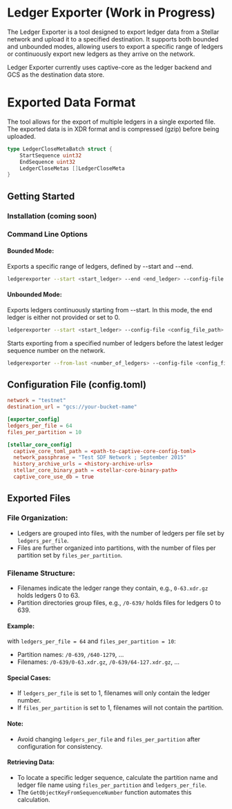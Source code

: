 # Ledger Exporter (Work in Progress)

The Ledger Exporter is a tool designed to export ledger data from a Stellar network and upload it to a specified destination. It supports both bounded and unbounded modes, allowing users to export a specific range of ledgers or continuously export new ledgers as they arrive on the network.

Ledger Exporter currently uses captive-core as the ledger backend and GCS as the destination data store.

# Exported Data Format
The tool allows for the export of multiple ledgers in a single exported file. The exported data is in XDR format and is compressed (gzip) before being uploaded.

```go
type LedgerCloseMetaBatch struct {
    StartSequence uint32
    EndSequence uint32
    LedgerCloseMetas []LedgerCloseMeta
}
```

## Getting Started

### Installation (coming soon)

### Command Line Options

#### Bounded Mode:
Exports a specific range of ledgers, defined by --start and --end.
```bash
ledgerexporter --start <start_ledger> --end <end_ledger> --config-file <config_file_path>
```

#### Unbounded Mode:
Exports ledgers continuously starting from --start. In this mode, the end ledger is either not provided or set to 0.
```bash
ledgerexporter --start <start_ledger> --config-file <config_file_path>
```


Starts exporting from a specified number of ledgers before the latest ledger sequence number on the network.
```bash
ledgerexporter --from-last <number_of_ledgers> --config-file <config_file_path>
```


## Configuration File (config.toml)

```toml
network = "testnet"
destination_url = "gcs://your-bucket-name"

[exporter_config]
ledgers_per_file = 64
files_per_partition = 10

[stellar_core_config]
  captive_core_toml_path = <path-to-captive-core-config-toml>
  network_passphrase = "Test SDF Network ; September 2015"
  history_archive_urls = <history-archive-urls>
  stellar_core_binary_path = <stellar-core-binary-path>
  captive_core_use_db = true
```

## Exported Files

### File Organization:
- Ledgers are grouped into files, with the number of ledgers per file set by `ledgers_per_file`.
- Files are further organized into partitions, with the number of files per partition set by `files_per_partition`.

### Filename Structure:
- Filenames indicate the ledger range they contain, e.g., `0-63.xdr.gz` holds ledgers 0 to 63.
- Partition directories group files, e.g., `/0-639/` holds files for ledgers 0 to 639.

#### Example:
with `ledgers_per_file = 64` and `files_per_partition = 10`:
- Partition names: `/0-639`, `/640-1279`, ...
- Filenames: `/0-639/0-63.xdr.gz`, `/0-639/64-127.xdr.gz`, ...

#### Special Cases:

- If `ledgers_per_file` is set to 1, filenames will only contain the ledger number.
- If `files_per_partition` is set to 1, filenames will not contain the partition.

#### Note:
- Avoid changing `ledgers_per_file` and `files_per_partition` after configuration for consistency.

#### Retrieving Data:
- To locate a specific ledger sequence, calculate the partition name and ledger file name using `files_per_partition` and `ledgers_per_file`.
- The `GetObjectKeyFromSequenceNumber` function automates this calculation.

